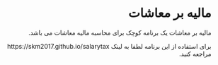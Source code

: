 <h1 dir='rtl'>مالیه بر معاشات</h1>
<p dir='rtl'>مالیه بر معاشات یک برنامه کوچک برای محاسبه مالیه معاشات می باشد.</p>
<p dir='rtl'>برای استفاده از این برنامه لطفا به لینک https://skm2017.github.io/salarytax مراجعه کنید.</p>
